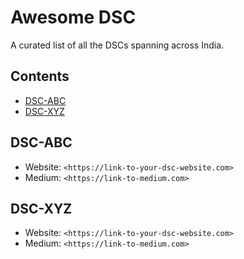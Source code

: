 # Awesome DSC

A curated list of all the DSCs spanning across India.

## Contents

- [DSC-ABC](#dsc-abc)
- [DSC-XYZ](#dsc-xyz)

## DSC-ABC

- Website: `<https://link-to-your-dsc-website.com>`
- Medium: `<https://link-to-medium.com>`

## DSC-XYZ

- Website: `<https://link-to-your-dsc-website.com>`
- Medium: `<https://link-to-medium.com>`

